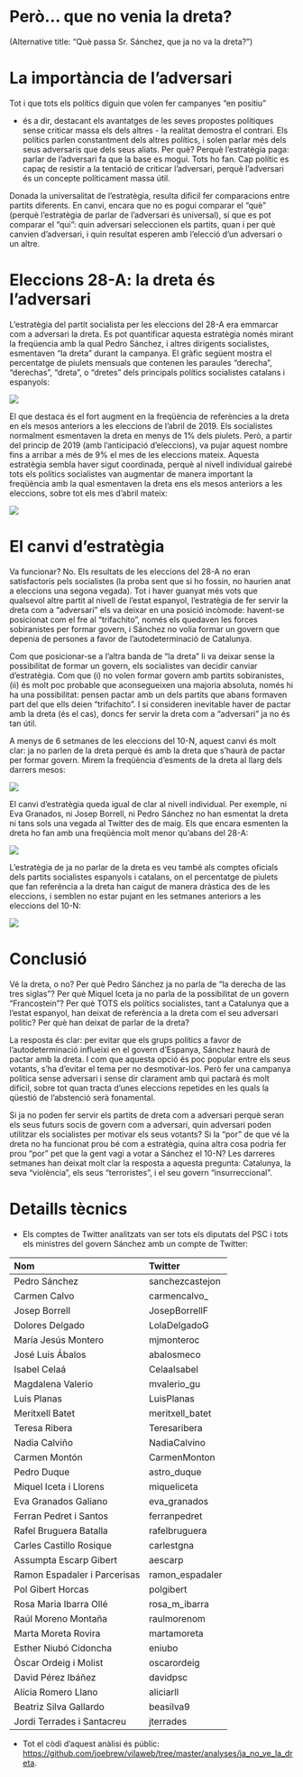 Però… que no venia la dreta?
================

(Alternative title: “Què passa Sr. Sánchez, que ja no va la dreta?”)

# La importància de l’adversari

Tot i que tots els polítics diguin que volen fer campanyes “en positiu”
- és a dir, destacant els avantatges de les seves propostes polítiques
sense criticar massa els dels altres - la realitat demostra el contrari.
Els polítics parlen constantment dels altres polítics, i solen parlar
més dels seus adversaris que dels seus aliats. Per què? Perquè
l’estratègia paga: parlar de l’adversari fa que la base es mogui.
Tots ho fan. Cap polític es capaç de resistir a la tentació de criticar
l’adversari, perquè l’adversari és un concepte políticament massa útil.

Donada la universalitat de l’estratègia, resulta dificil fer
comparacions entre partits diferents. En canvi, encara que no es pogui
comparar el “què” (perquè l’estratègia de parlar de l’adversari és
universal), sí que es pot comparar el “qui”: quin adversari seleccionen
els partits, quan i per què canvien d’adversari, i quin resultat esperen
amb l’elecció d’un adversari o un altre.

# Eleccions 28-A: la dreta és l’adversari

L’estratègia del partit socialista per les eleccions del 28-A era
emmarcar com a adversari la dreta. Es pot quantificar aquesta estratègia
només mirant la freqüencia amb la qual Pedro Sánchez, i altres dirigents
socialistes, esmentaven “la dreta” durant la campanya. El gràfic següent
mostra el percentatge de piulets mensuals que contenen les paraules
“derecha”, “derechas”, “dreta”, o “dretes” dels principals polítics
socialistes catalans i espanyols:

![](figures/unnamed-chunk-2-1.png)<!-- -->

El que destaca és el fort augment en la freqüència de referències a la
dreta en els mesos anteriors a les eleccions de l’abril de 2019. Els
socialistes normalment esmentaven la dreta en menys de 1% dels piulets.
Però, a partir del princip de 2019 (amb l’anticipació d’eleccions), va
pujar aquest nombre fins a arribar a més de 9% el mes de les eleccions
mateix. Aquesta estratègia sembla haver sigut coordinada, perquè al
nivell individual gairebé tots els polítics socialistes van augmentar de
manera important la freqüència amb la qual esmentaven la dreta ens els
mesos anteriors a les eleccions, sobre tot els mes d’abril mateix:

![](figures/unnamed-chunk-3-1.png)<!-- -->

# El canvi d’estratègia

Va funcionar? No. Els resultats de les eleccions del 28-A no eran
satisfactoris pels socialistes (la proba sent que si ho fossin, no
haurien anat a eleccions una segona vegada). Tot i haver guanyat més
vots que qualsevol altre partit al nivell de l’estat espanyol,
l’estratègia de fer servir la dreta com a “adversari” els va deixar
en una posició incòmode: havent-se posicionat com el fre al
“trifachito”, només els quedaven les forces sobiranistes per formar
govern, i Sánchez no volia formar un govern que depenia de persones a
favor de l’autodeterminació de Catalunya.

Com que posicionar-se a l’altra banda de “la dreta” li va deixar sense
la possibilitat de formar un govern, els socialistes van decidir canviar
d’estratègia. Com que (i) no volen formar govern amb partits
sobiranistes, (ii) és molt poc probable que aconsegueixen una majoria
absoluta, només hi ha una possibilitat: pensen pactar amb un dels
partits que abans formaven part del que ells deien “trifachito”. I si
consideren inevitable haver de pactar amb la dreta (és el cas), doncs
fer servir la dreta com a “adversari” ja no és tan útil.

A menys de 6 setmanes de les eleccions del 10-N, aquest canvi és molt
clar: ja no parlen de la dreta perquè és amb la dreta que s’haurà de
pactar per formar govern. Mirem la freqüència d’esments de la dreta al
llarg dels darrers mesos:

![](figures/unnamed-chunk-4-1.png)<!-- -->

El canvi d’estratègia queda igual de clar al nivell individual. Per
exemple, ni Eva Granados, ni Josep Borrell, ni Pedro Sánchez no han
esmentat la dreta ni tans sols una vegada al Twitter des de maig. Els
que encara esmenten la dreta ho fan amb una freqüència molt menor
qu’abans del 28-A:

![](figures/unnamed-chunk-5-1.png)<!-- -->

L’estratègia de ja no parlar de la dreta es veu també als comptes
oficials dels partits socialistes espanyols i catalans, on el
percentatge de piulets que fan referència a la dreta han caigut de
manera dràstica des de les eleccions, i semblen no estar pujant en les
setmanes anteriors a les eleccions del 10-N:

![](figures/unnamed-chunk-6-1.png)<!-- -->

# Conclusió

Vé la dreta, o no? Per què Pedro Sánchez ja no parla de “la derecha de
las tres siglas”? Per què Miquel Iceta ja no parla de la possibilitat de
un govern “Francostein”? Per què TOTS els polítics socialistes, tant a
Catalunya que a l’estat espanyol, han deixat de referència a la dreta
com el seu adversari polític? Per què han deixat de parlar de la dreta?

La resposta és clar: per evitar que els grups polítics a favor de
l’autodeterminació influeixi en el govern d’Espanya, Sánchez haurà de
pactar amb la dreta. I com que aquesta opció és poc popular entre els
seus votants, s’ha d’evitar el tema per no desmotivar-los. Però fer una
campanya política sense adversari i sense dir clarament amb qui pactarà
és molt dificil, sobre tot quan tracta d’unes eleccions repetides en
les quals la qüestió de l’abstenció serà fonamental.

Si ja no poden fer servir els partits de dreta com a adversari perquè
seran els seus futurs socis de govern com a adversari, quin adversari
poden utilitzar els socialistes per motivar els seus votants? Si la
“por” de que vé la dreta no ha funcionat prou bé com a estratègia,
quina altra cosa podria fer prou “por” pet que la gent vagi a votar a
Sánchez el 10-N? Les darreres setmanes han deixat molt clar la resposta
a aquesta pregunta: Catalunya, la seva “violència”, els seus
“terroristes”, i el seu govern “insurreccional”.

# Detaills tècnics

  - Els comptes de Twitter analitzats van ser tots els diputats del PSC
    i tots els ministres del govern Sánchez amb un compte de Twitter:

| Nom                          | Twitter          |
| :--------------------------- | :--------------- |
| Pedro Sánchez                | sanchezcastejon  |
| Carmen Calvo                 | carmencalvo\_    |
| Josep Borrell                | JosepBorrellF    |
| Dolores Delgado              | LolaDelgadoG     |
| María Jesús Montero          | mjmonteroc       |
| José Luis Ábalos             | abalosmeco       |
| Isabel Celaá                 | CelaaIsabel      |
| Magdalena Valerio            | mvalerio\_gu     |
| Luis Planas                  | LuisPlanas       |
| Meritxell Batet              | meritxell\_batet |
| Teresa Ribera                | Teresaribera     |
| Nadia Calviño                | NadiaCalvino     |
| Carmen Montón                | CarmenMonton     |
| Pedro Duque                  | astro\_duque     |
| Miquel Iceta i Llorens       | miqueliceta      |
| Eva Granados Galiano         | eva\_granados    |
| Ferran Pedret i Santos       | ferranpedret     |
| Rafel Bruguera Batalla       | rafelbruguera    |
| Carles Castillo Rosique      | carlestgna       |
| Assumpta Escarp Gibert       | aescarp          |
| Ramon Espadaler i Parcerisas | ramon\_espadaler |
| Pol Gibert Horcas            | polgibert        |
| Rosa Maria Ibarra Ollé       | rosa\_m\_ibarra  |
| Raúl Moreno Montaña          | raulmorenom      |
| Marta Moreta Rovira          | martamoreta      |
| Esther Niubó Cidoncha        | eniubo           |
| Òscar Ordeig i Molist        | oscarordeig      |
| David Pérez Ibáñez           | davidpsc         |
| Alícia Romero Llano          | aliciarll        |
| Beatriz Silva Gallardo       | beasilva9        |
| Jordi Terrades i Santacreu   | jterrades        |

  - Tot el còdi d’aquest anàlisi és públic:
    <https://github.com/joebrew/vilaweb/tree/master/analyses/ja_no_ve_la_dreta>.
